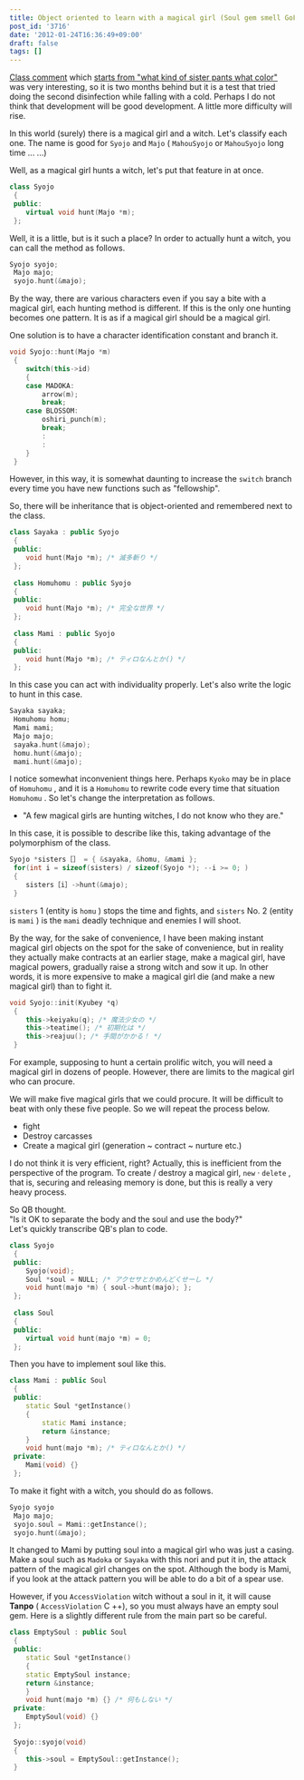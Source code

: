 ```yaml
---
title: Object oriented to learn with a magical girl (Soul gem smell GoF)
post_id: '3716'
date: '2012-01-24T16:36:49+09:00'
draft: false
tags: []
---
```


[Class comment](http://b0r0nji.blogspot.com/2011/12/blog-post.html) which [starts from "what kind of sister pants what color"](http://b0r0nji.blogspot.com/2011/12/blog-post.html) was very interesting, so it is two months behind but it is a test that tried doing the second disinfection while falling with a cold. Perhaps I do not think that development will be good development. A little more difficulty will rise.

In this world (surely) there is a magical girl and a witch. Let's classify each one. The name is good for `Syojo` and `Majo` ( `MahouSyojo` or `MahouSyojo` long time ... ...)

Well, as a magical girl hunts a witch, let's put that feature in at once.

```C++
class Syojo 
 { 
 public: 
    virtual void hunt(Majo *m); 
 }; 

```

Well, it is a little, but is it such a place? In order to actually hunt a witch, you can call the method as follows.

```C++
Syojo syojo; 
 Majo majo; 
 syojo.hunt(&majo); 

```

By the way, there are various characters even if you say a bite with a magical girl, each hunting method is different. If this is the only one hunting becomes one pattern. It is as if a magical girl should be a magical girl.

One solution is to have a character identification constant and branch it.

```C++
void Syojo::hunt(Majo *m) 
 { 
    switch(this->id) 
    { 
    case MADOKA: 
        arrow(m); 
        break; 
    case BLOSSOM: 
        oshiri_punch(m); 
        break; 
        : 
        : 
    } 
 } 

```

However, in this way, it is somewhat daunting to increase the `switch` branch every time you have new functions such as "fellowship".

So, there will be inheritance that is object-oriented and remembered next to the class.

```C++
class Sayaka : public Syojo 
 { 
 public: 
    void hunt(Majo *m); /* 滅多斬り */ 
 }; 
 
 class Homuhomu : public Syojo 
 { 
 public: 
    void hunt(Majo *m); /* 完全な世界 */ 
 }; 
 
 class Mami : public Syojo 
 { 
 public: 
    void hunt(Majo *m); /* ティロなんとか() */ 
 }; 

```

In this case you can act with individuality properly. Let's also write the logic to hunt in this case.

```C++
Sayaka sayaka; 
 Homuhomu homu; 
 Mami mami; 
 Majo majo; 
 sayaka.hunt(&majo); 
 homu.hunt(&majo); 
 mami.hunt(&majo); 

```

I notice somewhat inconvenient things here. Perhaps `Kyoko` may be in place of `Homuhomu` , and it is a `Homuhomu` to rewrite code every time that situation `Homuhomu` . So let's change the interpretation as follows.

*   "A few magical girls are hunting witches, I do not know who they are."

In this case, it is possible to describe like this, taking advantage of the polymorphism of the class.

```C++
Syojo *sisters［］ = { &sayaka, &homu, &mami }; 
 for(int i = sizeof(sisters) / sizeof(Syojo *); --i >= 0; ) 
 { 
    sisters［i］->hunt(&majo); 
 } 

```

`sisters` 1 (entity is `homu` ) stops the time and fights, and `sisters` No. 2 (entity is `mami` ) is the `mami` deadly technique and enemies I will shoot.

By the way, for the sake of convenience, I have been making instant magical girl objects on the spot for the sake of convenience, but in reality they actually make contracts at an earlier stage, make a magical girl, have magical powers, gradually raise a strong witch and sow it up. In other words, it is more expensive to make a magical girl die (and make a new magical girl) than to fight it.

```C++
void Syojo::init(Kyubey *q) 
 { 
    this->keiyaku(q); /* 魔法少女の */ 
    this->teatime(); /* 初期化は */ 
    this->reajuu(); /* 手間がかかる！ */ 
 } 

```

For example, supposing to hunt a certain prolific witch, you will need a magical girl in dozens of people. However, there are limits to the magical girl who can procure.

We will make five magical girls that we could procure. It will be difficult to beat with only these five people. So we will repeat the process below.

*   fight
*   Destroy carcasses
*   Create a magical girl (generation ~ contract ~ nurture etc.)

I do not think it is very efficient, right? Actually, this is inefficient from the perspective of the program. To create / destroy a magical girl, `new` · `delete` , that is, securing and releasing memory is done, but this is really a very heavy process.

So QB thought.  
"Is it OK to separate the body and the soul and use the body?"  
Let's quickly transcribe QB's plan to code.

```C++
class Syojo 
 { 
 public: 
    Syojo(void); 
    Soul *soul = NULL; /* アクセサとかめんどくせーし */ 
    void hunt(majo *m) { soul->hunt(majo); }; 
 }; 
 
 class Soul 
 { 
 public: 
    virtual void hunt(majo *m) = 0; 
 }; 

```

Then you have to implement soul like this.

```C++
class Mami : public Soul 
 { 
 public: 
    static Soul *getInstance() 
    { 
        static Mami instance; 
        return &instance; 
    } 
    void hunt(majo *m); /* ティロなんとか() */ 
 private: 
    Mami(void) {} 
 }; 

```

To make it fight with a witch, you should do as follows.

```C++
Syojo syojo 
 Majo majo; 
 syojo.soul = Mami::getInstance(); 
 syojo.hunt(&majo); 

```

It changed to Mami by putting soul into a magical girl who was just a casing. Make a soul such as `Madoka` or `Sayaka` with this nori and put it in, the attack pattern of the magical girl changes on the spot. Although the body is Mami, if you look at the attack pattern you will be able to do a bit of a spear use.

However, if you `AccessViolation` witch without a soul in it, it will cause **Tanpo** ( `AccessViolation` C ++), so you must always have an empty soul gem. Here is a slightly different rule from the main part so be careful.

```C++
class EmptySoul : public Soul 
 { 
 public: 
    static Soul *getInstance() 
    { 
    static EmptySoul instance; 
    return &instance; 
    } 
    void hunt(majo *m) {} /* 何もしない */ 
 private: 
    EmptySoul(void) {} 
 }; 
 
 Syojo::syojo(void) 
 { 
    this->soul = EmptySoul::getInstance(); 
 } 

```